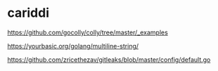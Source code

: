 # cariddi

https://github.com/gocolly/colly/tree/master/_examples

https://yourbasic.org/golang/multiline-string/

https://github.com/zricethezav/gitleaks/blob/master/config/default.go
